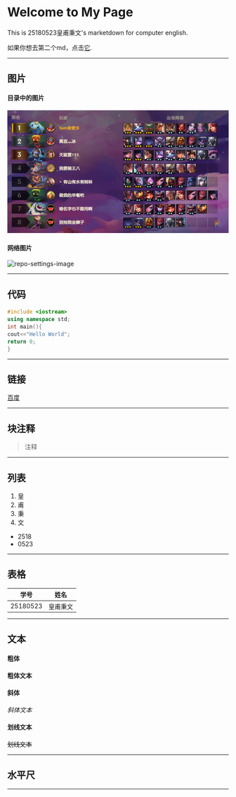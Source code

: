# Welcome to My Page

This is 25180523皇甫秉文's marketdown for computer english.

如果你想去第二个md，点击[它](./second.md).
***
## 图片
#### 目录中的图片
![octocat](./目录图片.png)
#### 网络图片
![repo-settings-image](https://ss1.bdstatic.com/70cFvXSh_Q1YnxGkpoWK1HF6hhy/it/u=3679658175,314689450&fm=26&gp=0.jpg)
***

## 代码
```cpp
#include <iostream>
using namespace std;
int main(){
cout<<"Hello World";
return 0;
}
```
***
## 链接
[百度](https://www.baidu.com)
***
## 块注释
>注释
***
## 列表
1. 皇
2. 甫
3. 秉
4. 文

* 2518
* 0523
***
## 表格
|  学号   | 姓名  |
|  ----  | ----  |
| 25180523  | 皇甫秉文 |
***
## 文本
#### 粗体
**粗体文本**

#### 斜体
*斜体文本*

#### 划线文本
~~划线文本~~
***
## 水平尺
***

